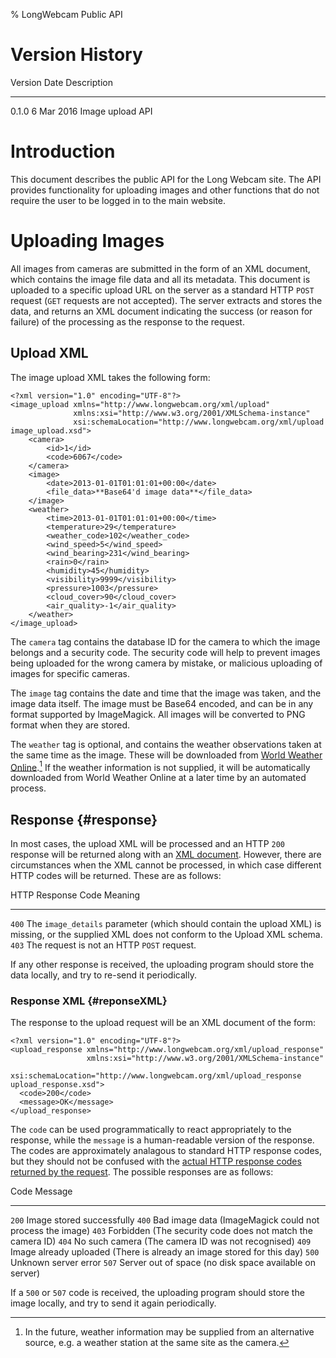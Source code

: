 % LongWebcam Public API

# Version History

Version      Date          Description
-------      ------        --------------------------------------------------------
0.1.0        6 Mar 2016    Image upload API

# Introduction
This document describes the public API for the Long Webcam site. The API provides functionality for uploading images and other functions that do not require the user to be logged in to the main website.

# Uploading Images
All images from cameras are submitted in the form of an XML document, which contains the image file data and all its metadata. This document is uploaded to a specific upload URL on the server as a standard HTTP `POST` request (`GET` requests are not accepted). The server extracts and stores the data, and returns an XML document indicating the success (or reason for failure) of the processing as the response to the request.

## Upload XML
The image upload XML takes the following form:

```{.xml}
<?xml version="1.0" encoding="UTF-8"?>
<image_upload xmlns="http://www.longwebcam.org/xml/upload"  
              xmlns:xsi="http://www.w3.org/2001/XMLSchema-instance"
              xsi:schemaLocation="http://www.longwebcam.org/xml/upload image_upload.xsd">
    <camera>
        <id>1</id>
        <code>6067</code>
    </camera>
    <image>
        <date>2013-01-01T01:01:01+00:00</date>
        <file_data>**Base64'd image data**</file_data>
    </image>
    <weather>
        <time>2013-01-01T01:01:01+00:00</time>
        <temperature>29</temperature>
        <weather_code>102</weather_code>
        <wind_speed>5</wind_speed>
        <wind_bearing>231</wind_bearing>
        <rain>0</rain>
        <humidity>45</humidity>
        <visibility>9999</visibility>
        <pressure>1003</pressure>
        <cloud_cover>90</cloud_cover>
        <air_quality>-1</air_quality>
    </weather>
</image_upload>
```

The `camera` tag contains the database ID for the camera to which the image belongs and a security code. The security code will help to prevent images being uploaded for the wrong camera by mistake, or malicious uploading of images for specific cameras.

The `image` tag contains the date and time that the image was taken, and the image data itself. The image must be Base64 encoded, and can be in any format supported by ImageMagick. All images will be converted to PNG format when they are stored.

The `weather` tag is optional, and contains the weather observations taken at the same time as the image. These will be downloaded from [World Weather Online](http://www.worldweatheronline.com).[^1] If the weather information is not supplied, it will be automatically downloaded from World Weather Online at a later time by an automated process.

[^1]: In the future, weather information may be supplied from an alternative source, e.g. a weather station at the same site as the camera.

## Response {#response}
In most cases, the upload XML will be processed and an HTTP `200` response will be returned along with an [XML document](#responseXML). However, there are circumstances when the XML cannot be processed, in which case different HTTP codes will be returned. These are as follows:

HTTP Response Code         Meaning
------------------         -----------------------
`400`                      The `image_details` parameter (which should contain the upload XML) is missing, or the supplied XML does not conform to the Upload XML schema.
`403`                      The request is not an HTTP `POST` request.

If any other response is received, the uploading program should store the data locally, and try to re-send it periodically.

### Response XML {#reponseXML}
The response to the upload request will be an XML document of the form:

```{.xml}
<?xml version="1.0" encoding="UTF-8"?>
<upload_response xmlns="http://www.longwebcam.org/xml/upload_response"
                 xmlns:xsi="http://www.w3.org/2001/XMLSchema-instance"
                 xsi:schemaLocation="http://www.longwebcam.org/xml/upload_response upload_response.xsd">
  <code>200</code>
  <message>OK</message>
</upload_response>
```

The `code` can be used programmatically to react appropriately to the response, while the `message` is a human-readable version of the response. The codes are approximately analagous to standard HTTP response codes, but they should not be confused with the [actual HTTP response codes returned by the request](#response). The possible responses are as follows:

Code         Message
------       ---------------
`200`        Image stored successfully
`400`        Bad image data (ImageMagick could not process the image)
`403`        Forbidden (The security code does not match the camera ID)
`404`        No such camera (The camera ID was not recognised)
`409`        Image already uploaded (There is already an image stored for this day)
`500`        Unknown server error
`507`        Server out of space (no disk space available on server)

If a `500` or `507` code is received, the uploading program should store the image locally, and try to send it again periodically.
